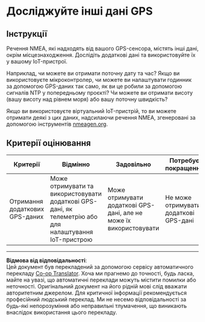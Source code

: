 <!--
CO_OP_TRANSLATOR_METADATA:
{
  "original_hash": "bded364fc06ce37d7a76aed3be1ba73a",
  "translation_date": "2025-08-28T16:49:01+00:00",
  "source_file": "3-transport/lessons/1-location-tracking/assignment.md",
  "language_code": "uk"
}
-->
# Досліджуйте інші дані GPS

## Інструкції

Речення NMEA, які надходять від вашого GPS-сенсора, містять інші дані, окрім місцезнаходження. Дослідіть додаткові дані та використовуйте їх у вашому IoT-пристрої.

Наприклад, чи можете ви отримати поточну дату та час? Якщо ви використовуєте мікроконтролер, чи можете ви налаштувати годинник за допомогою GPS-даних так само, як ви це робили за допомогою сигналів NTP у попередньому проєкті? Чи можете ви отримати висоту (вашу висоту над рівнем моря) або вашу поточну швидкість?

Якщо ви використовуєте віртуальний IoT-пристрій, то ви можете отримати деякі з цих даних, надсилаючи речення NMEA, згенеровані за допомогою інструментів [nmeagen.org](https://www.nmeagen.org).

## Критерії оцінювання

| Критерії | Відмінно | Задовільно | Потребує покращення |
| -------- | -------- | ---------- | ------------------- |
| Отримання додаткових GPS-даних | Може отримувати та використовувати додаткові GPS-дані, як телеметрію або для налаштування IoT-пристрою | Може отримувати додаткові GPS-дані, але не може їх використовувати | Не може отримувати додаткові GPS-дані |

---

**Відмова від відповідальності**:  
Цей документ був перекладений за допомогою сервісу автоматичного перекладу [Co-op Translator](https://github.com/Azure/co-op-translator). Хоча ми прагнемо до точності, будь ласка, майте на увазі, що автоматичні переклади можуть містити помилки або неточності. Оригінальний документ на його рідній мові слід вважати авторитетним джерелом. Для критичної інформації рекомендується професійний людський переклад. Ми не несемо відповідальності за будь-які непорозуміння або неправильні тлумачення, що виникають внаслідок використання цього перекладу.